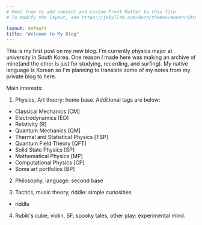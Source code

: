 ```yaml
---
# Feel free to add content and custom Front Matter to this file.
# To modify the layout, see https://jekyllrb.com/docs/themes/#overriding-theme-defaults

layout: default
title: "Welcome to My Blog"
---
```


This is my first post on my new blog.
I'm currently physics major at university in South Korea. One reason I made here was making an archive of mine(and the other is just for studying, recording, and surfing). My native language is Korean so I'm planning to translate some of my notes from my private blog to here. 

Main interests: 

1. Physics, Art theory: home base.
Additional tags are below:
- Classical Mechanics [CM]
- Electrodynamics [ED]
- Relativity [R]
- Quantum Mechanics [QM]
- Thermal and Statistical Physics [TSP]
- Quantum Field Theory [QFT]
- Solid State Physics [SP]
- Mathematical Physics [MP]
- Computational Physics [CP]
- Some art portfolios [BP]

2. Philosophy, language: second base

3. Tactics, music theory, riddle: simple curiosities
- riddle

4. Rubik's cube, violin, SF, spooky tales, other play: experimental mind.